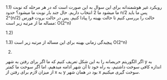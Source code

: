 1.1) 
رویکرد غیر هوشمندانه برای این سوال به این صورت است که در هر مرحله که نوبت ما میشود ما 2 انتخاب داریم. حال جند بار نوبت ما میشود؟ حدود 
n/2
پس ما باید 
2^(n/2)
حالت را بررسی کنیم تا حالت بهینه را پیادا کنیم. پس در حالت بروت فورس مساله ما از مرتبه زیر است:
O(2^n)

1.2)

1.3)
پیچیدگی زمانی بهینه برای این مساله از مرتبه زیر است
O(2^n)

2)
اگر الگوریتم حریصانه را به این شکل تعریف کنیم که ما اگر برای رفتن به شهر 
y
به اندازه کافی سوخت داشتیم، به راه خود تا آن شهر ادامه میدهیم، اما اگر سوخت ما کمتر از میزان لازم برای رفتن از 
x
به
y
بود در همان شهر 
x
سوخت گیری میکنیم.